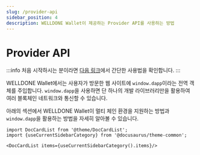 ```yaml
---
slug: /provider-api
sidebar_position: 4
description: WELLDONE Wallet이 제공하는 Provider API를 사용하는 방법
---
```


# Provider API

:::info
처음 시작하시는 분이라면 [다음 링크](https://docs.welldonestudio.io/ko/docs/getting-started)에서 간단한 사용법을 확인합니다.
:::

WELLDONE Wallet에서는 사용자가 방문한 웹 사이트에 `window.dapp`이라는 전역 객체를 주입합니다. `window.dapp`을 사용하면 단 하나의 개발 라이브러리만을 활용하여 여러 블록체인 네트워크와 통신할 수 있습니다.

아래의 섹션에서 WELLDONE Wallet이 멀티 체인 환경을 지원하는 방법과 `window.dapp`을 활용하는 방법을 자세히 알아볼 수 있습니다.

```mdx-code-block
import DocCardList from '@theme/DocCardList';
import {useCurrentSidebarCategory} from '@docusaurus/theme-common';

<DocCardList items={useCurrentSidebarCategory().items}/>
```
